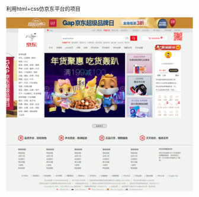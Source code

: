 利用html+css仿京东平台的项目





![jd](https://github.com/emon-z/images/blob/master/%E4%BA%AC%E4%B8%9C(JD.COM).png)
